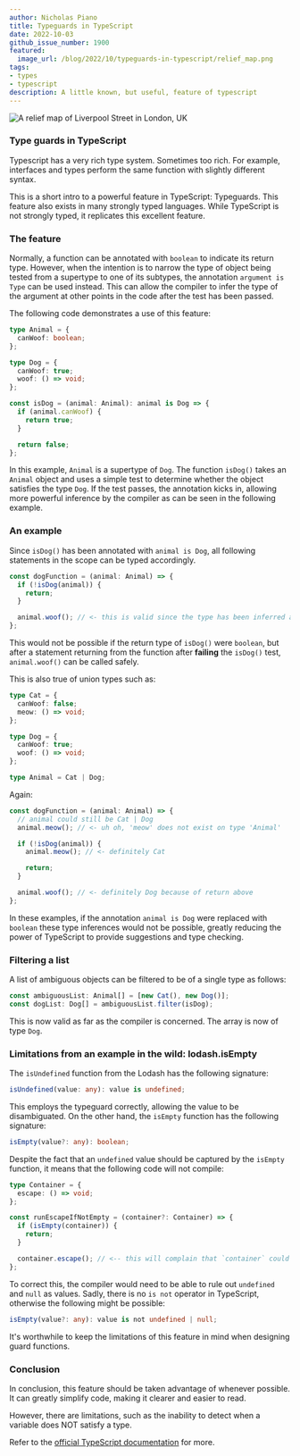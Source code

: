 ```yaml
---
author: Nicholas Piano
title: Typeguards in TypeScript
date: 2022-10-03
github_issue_number: 1900
featured:
  image_url: /blog/2022/10/typeguards-in-typescript/relief_map.png
tags:
- types
- typescript
description: A little known, but useful, feature of typescript
---
```


![A relief map of Liverpool Street in London, UK](/blog/2022/10/typeguards-in-typescript/relief_map.png)

<!-- Photo by Seth Jensen, 2022 -->

### Type guards in TypeScript

Typescript has a very rich type system. Sometimes too rich. For example, interfaces and types perform the same function with slightly different syntax.

This is a short intro to a powerful feature in TypeScript: Typeguards. This feature also exists in many strongly typed languages. While TypeScript is not strongly typed, it replicates this excellent feature.

### The feature

Normally, a function can be annotated with `boolean` to indicate its return type. However, when the intention is to narrow the type of object being tested from a supertype to one of its subtypes, the annotation `argument is Type` can be used instead. This can allow the compiler to infer the type of the argument at other points in the code after the test has been passed.

The following code demonstrates a use of this feature:

```typescript
type Animal = {
  canWoof: boolean;
};

type Dog = {
  canWoof: true;
  woof: () => void;
};

const isDog = (animal: Animal): animal is Dog => {
  if (animal.canWoof) {
    return true;
  }

  return false;
};
```

In this example, `Animal` is a supertype of `Dog`. The function `isDog()` takes an `Animal` object and uses a simple test to determine whether the object satisfies the type `Dog`. If the test passes, the annotation kicks in, allowing more powerful inference by the compiler as can be seen in the following example.

### An example

Since `isDog()` has been annotated with `animal is Dog`, all following statements in the scope can be typed accordingly.

```typescript
const dogFunction = (animal: Animal) => {
  if (!isDog(animal)) {
    return;
  }

  animal.woof(); // <- this is valid since the type has been inferred above
};
```

This would not be possible if the return type of `isDog()` were `boolean`, but after a statement returning from the function after **failing** the `isDog()` test, `animal.woof()` can be called safely.

This is also true of union types such as:

```typescript
type Cat = {
  canWoof: false;
  meow: () => void;
};

type Dog = {
  canWoof: true;
  woof: () => void;
};

type Animal = Cat | Dog;
```

Again:

```typescript
const dogFunction = (animal: Animal) => {
  // animal could still be Cat | Dog
  animal.meow(); // <- uh oh, 'meow' does not exist on type 'Animal'

  if (!isDog(animal)) {
    animal.meow(); // <- definitely Cat

    return;
  }

  animal.woof(); // <- definitely Dog because of return above
};
```

In these examples, if the annotation `animal is Dog` were replaced with `boolean` these type inferences would not be possible, greatly reducing the power of TypeScript to provide suggestions and type checking.

### Filtering a list

A list of ambiguous objects can be filtered to be of a single type as follows:

```typescript
const ambiguousList: Animal[] = [new Cat(), new Dog()];
const dogList: Dog[] = ambiguousList.filter(isDog);
```

This is now valid as far as the compiler is concerned. The array is now of type `Dog`.

### Limitations from an example in the wild: lodash.isEmpty

The `isUndefined` function from the Lodash has the following signature:

```typescript
isUndefined(value: any): value is undefined;
```

This employs the typeguard correctly, allowing the value to be disambiguated. On the other hand, the `isEmpty` function has the following signature:

```typescript
isEmpty(value?: any): boolean;
```

Despite the fact that an `undefined` value should be captured by the `isEmpty` function, it means that the following code will not compile:

```typescript
type Container = {
  escape: () => void;
};

const runEscapeIfNotEmpty = (container?: Container) => {
  if (isEmpty(container)) {
    return;
  }

  container.escape(); // <-- this will complain that `container` could be `undefined`
};
```

To correct this, the compiler would need to be able to rule out `undefined` and `null` as values. Sadly, there is no `is not` operator in TypeScript, otherwise the following might be possible:

```typescript
isEmpty(value?: any): value is not undefined | null;
```

It's worthwhile to keep the limitations of this feature in mind when designing guard functions.

### Conclusion

In conclusion, this feature should be taken advantage of whenever possible. It can greatly simplify code, making it clearer and easier to read.

However, there are limitations, such as the inability to detect when a variable does NOT satisfy a type.

Refer to the [official TypeScript documentation](https://www.typescriptlang.org/docs/handbook/2/narrowing.html#using-type-predicates) for more.
